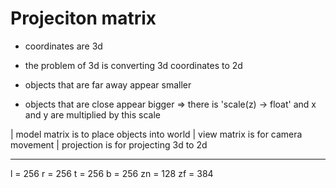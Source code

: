 # Projeciton matrix
- coordinates are 3d
- the problem of 3d is converting 3d coordinates to 2d

- objects that are far away appear smaller
- objects that are close appear bigger
=> there is 'scale(z) -> float' and x and y are multiplied by this scale

| model matrix is to place objects into world
| view matrix is for camera movement
| projection is for projecting 3d to 2d

----------------------------------------------------------------------
l = 256
r = 256
t = 256
b = 256
zn = 128 
zf = 384


